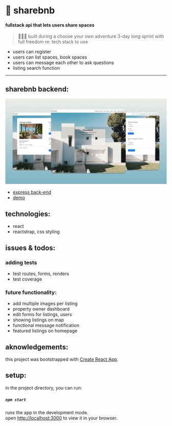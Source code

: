 #  🏡 sharebnb
#### fullstack api that lets users share spaces
>  👩🏻‍💻 built during a choose your own adventure 3-day long sprint with full freedom re: tech stack to use
* users can register
* users can list spaces, book spaces
* users can message each other to ask questions
* listing search function
--------------------------------------------------------
## sharebnb backend:
![preview img](/sharebnbpreview.png)
* [express back-end](https://github.com/jumehan/sharebnb-backend)
* [demo](https://r27-sharebnb-jmh.herokuapp.com)

## technologies:
* react
* reactstrap, css styling

## issues & todos:
### adding tests
* test routes, forms, renders
* test coverage

### future functionality:
* add multiple images per listing
* property owner dashboard
* edit forms for listings, users
* showing listings on map
* functional message notification
* featured listings on homepage

## aknowledgements:
this project was bootstrapped with [Create React App](https://github.com/facebook/create-react-app).

## setup:
in the project directory, you can run:
##### `npm start`
runs the app in the development mode.\
open [http://localhost:3000](http://localhost:3000) to view it in your browser.

